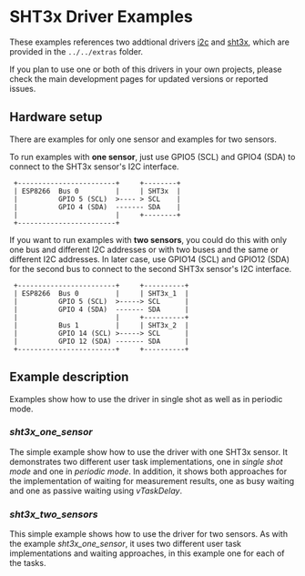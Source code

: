 # SHT3x Driver Examples

These examples references two addtional drivers [i2c](https://github.com/kanflo/esp-open-rtos-driver-i2c) and [sht3x](https://github.com/gschorcht/esp-open-rtos/extras/sht3x), which are provided in the `../../extras` folder.

If you plan to use one or both of this drivers in your own projects, please check the main development pages for updated versions or reported issues.

## Hardware setup

There are examples for only one sensor and examples for two sensors. 

To run examples with **one sensor**, just use GPIO5 (SCL) and GPIO4 (SDA) to connect to the SHT3x sensor's I2C interface. 

```
 +------------------------+     +--------+
 | ESP8266  Bus 0         |     | SHT3x  |
 |          GPIO 5 (SCL)  >---- > SCL    |
 |          GPIO 4 (SDA)  ------- SDA    |
 |                        |     +--------+
 +------------------------+
```

If you want to run examples with **two sensors**, you could do this with only one bus and different I2C addresses or with two buses and the same or different I2C addresses. In later case, use GPIO14 (SCL) and GPIO12 (SDA) for the second bus to connect to the second SHT3x sensor's I2C interface.

```
 +------------------------+     +----------+
 | ESP8266  Bus 0         |     | SHT3x_1  |
 |          GPIO 5 (SCL)  >-----> SCL      |
 |          GPIO 4 (SDA)  ------- SDA      |
 |                        |     +----------+
 |          Bus 1         |     | SHT3x_2  |
 |          GPIO 14 (SCL) >-----> SCL      |
 |          GPIO 12 (SDA) ------- SDA      |
 +------------------------+     +----------+
```

## Example description

Examples show how to use the driver in single shot as well as in periodic mode.


### _sht3x_one_sensor_
  
The simple example show how to use the driver with one SHT3x sensor. It demonstrates two different user task implementations, one in *single shot mode* and one in *periodic mode*. In addition, it shows both approaches for the implementation of waiting for measurement results, one as busy waiting and one as passive waiting using *vTaskDelay*.

### _sht3x_two_sensors_

This simple example shows how to use the driver for two sensors. As with the example _sht3x_one_sensor_, it uses two different user task implementations and waiting approaches, in this example one for each of the tasks.

